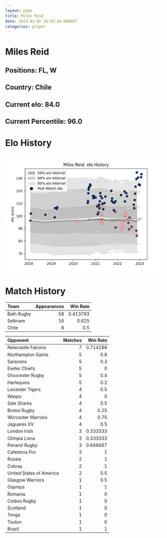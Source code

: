 ```yaml
---  
layout: page  
title: Miles Reid  
date: 2023-02-02 18:55:24.080067  
categories: player  
---
```

# Miles Reid

## Positions: FL, W

## Country: Chile

## Current elo: 84.0

## Current Percentile: 96.0

# Elo History


![elo history](history_MilesReid.png)
# Match History


| Team       |   Appearances |   Win Rate |
|:-----------|--------------:|-----------:|
| Bath Rugby |            58 |   0.413793 |
| Selknam    |            16 |   0.625    |
| Chile      |             8 |   0.5      |

| Opponent                 |   Matches |   Win Rate |
|:-------------------------|----------:|-----------:|
| Newcastle Falcons        |         7 |   0.714286 |
| Northampton Saints       |         5 |   0.8      |
| Saracens                 |         5 |   0.3      |
| Exeter Chiefs            |         5 |   0        |
| Gloucester Rugby         |         5 |   0.4      |
| Harlequins               |         5 |   0.2      |
| Leicester Tigers         |         4 |   0.5      |
| Wasps                    |         4 |   0        |
| Sale Sharks              |         4 |   0.5      |
| Bristol Rugby            |         4 |   0.25     |
| Worcester Warriors       |         4 |   0.75     |
| Jaguares XV              |         4 |   0.5      |
| London Irish             |         3 |   0.333333 |
| Olimpia Lions            |         3 |   0.333333 |
| Penarol Rugby            |         3 |   0.666667 |
| Cafeteros Pro            |         3 |   1        |
| Russia                   |         2 |   1        |
| Cobras                   |         2 |   1        |
| United States of America |         2 |   0.5      |
| Glasgow Warriors         |         1 |   0.5      |
| Ospreys                  |         1 |   1        |
| Romania                  |         1 |   0        |
| Ceibos Rugby             |         1 |   0        |
| Scotland                 |         1 |   0        |
| Tonga                    |         1 |   0        |
| Toulon                   |         1 |   0        |
| Brazil                   |         1 |   1        |